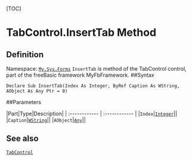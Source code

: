 [TOC]
# TabControl.InsertTab Method

## Definition
Namespace: [`My.Sys.Forms`](My.Sys.Forms.md)
`InsertTab` is method of the TabControl control, part of the freeBasic framework MyFbFramework.
##Syntax
```freeBasic
Declare Sub InsertTab(Index As Integer, ByRef Caption As WString, AObject As Any Ptr = 0)
```

##Parameters

|Part|Type|Description|
| :------------ | :------------ |
|`Index`|[`Integer`]("https://www.freebasic.net/wiki/KeyPgInteger")||
|`Caption`|[`WString`]("https://www.freebasic.net/wiki/KeyPgWString")||
|`AObject`|[`Any`]("https://www.freebasic.net/wiki/KeyPgAny")||
## See also
[`TabControl`](TabControl.md)
